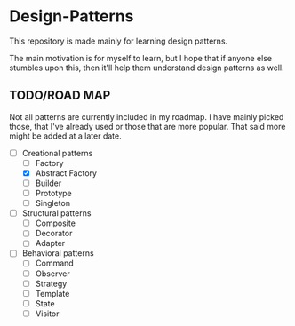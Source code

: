 # Design-Patterns

This repository is made mainly for learning design patterns.

The main motivation is for myself to learn, but I hope that if anyone else stumbles upon this, then it'll help them understand design patterns as well.

## TODO/ROAD MAP

Not all patterns are currently included in my roadmap. I have mainly picked those, that I've already used or those that are more popular. That said more might be added at a later date.

- [ ] Creational patterns
  - [ ] Factory
  - [x] Abstract Factory
  - [ ] Builder
  - [ ] Prototype
  - [ ] Singleton
- [ ] Structural patterns
  - [ ] Composite
  - [ ] Decorator
  - [ ] Adapter
- [ ] Behavioral patterns
  - [ ] Command
  - [ ] Observer
  - [ ] Strategy
  - [ ] Template
  - [ ] State
  - [ ] Visitor
